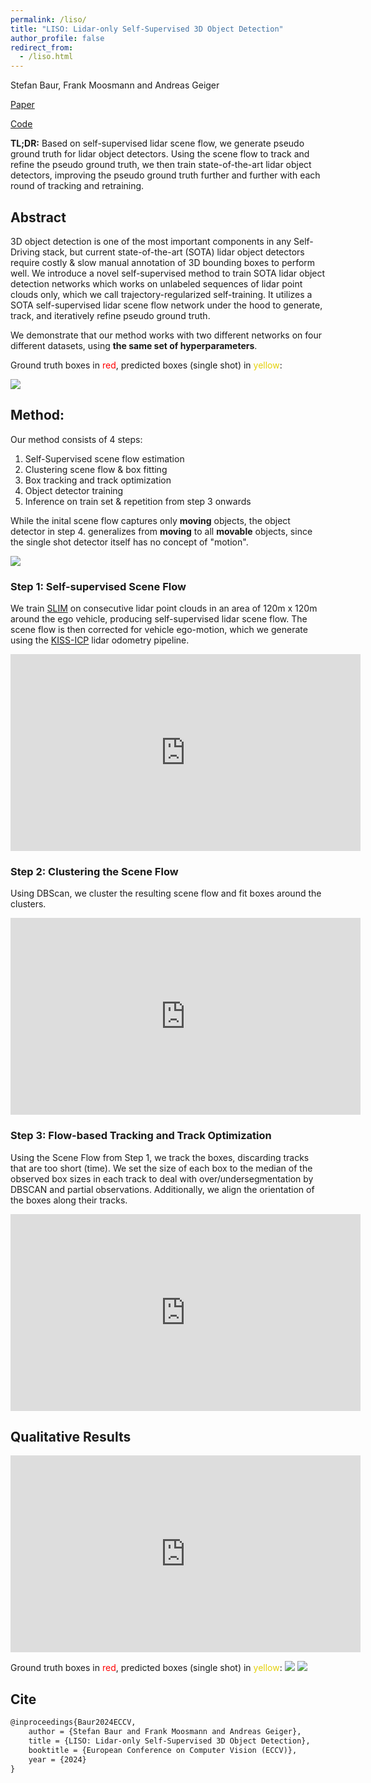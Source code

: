 ```yaml
---
permalink: /liso/
title: "LISO: Lidar-only Self-Supervised 3D Object Detection"
author_profile: false
redirect_from:
  - /liso.html
---
```


Stefan Baur, Frank Moosmann and Andreas Geiger 

[Paper](https://www.cvlibs.net/publications/Baur2024ECCV.pdf)

[Code](https://github.com/baurst/liso)

**TL;DR:** Based on self-supervised lidar scene flow, we generate pseudo ground truth for lidar object detectors.
Using the scene flow to track and refine the pseudo ground truth, we then train state-of-the-art lidar object detectors, improving the pseudo ground truth further and further with each round of tracking and retraining.

## Abstract
3D object detection is one of the most important components in any Self-Driving stack, but current state-of-the-art (SOTA) lidar object detectors require costly & slow manual annotation of 3D bounding boxes to perform well.
We introduce a novel self-supervised method to train SOTA lidar object detection networks which works on unlabeled sequences of lidar point clouds only, which we call trajectory-regularized self-training.
It utilizes a SOTA self-supervised lidar scene flow network under the hood to generate, track, and iteratively refine pseudo ground truth.


We demonstrate that our method works with two different networks on four different datasets, using **the same set of hyperparameters**.

<style>
r { color: Red }
y { color: #E4D00A }
</style>


Ground truth boxes in <r>red</r>, predicted boxes (single shot) in <y>yellow</y>:

<img src='/images/liso_rear.jpg'>

## Method:

Our method consists of 4 steps:
1. Self-Supervised scene flow estimation
2. Clustering scene flow & box fitting
3. Box tracking and track optimization
4. Object detector training
5. Inference on train set & repetition from step 3 onwards

While the inital scene flow captures only **moving** objects, the object detector in step 4. generalizes from **moving** to all **movable** objects, since the single shot detector itself has no concept of "motion".

<img src='/images/liso_steps.png'>

### Step 1: Self-supervised Scene Flow

We train [SLIM](https://baurst.github.io/slim) on consecutive lidar point clouds in an area of 120m x 120m around the ego vehicle, producing self-supervised lidar scene flow.
The scene flow is then corrected for vehicle ego-motion, which we generate using the [KISS-ICP](https://github.com/PRBonn/kiss-icp) lidar odometry pipeline.

<iframe width="560" height="315" src="https://www.youtube.com/embed/TviMfRD9pGk" title="YouTube video player" frameborder="0" allow="accelerometer; autoplay; clipboard-write; encrypted-media; gyroscope; picture-in-picture" allowfullscreen></iframe>

### Step 2: Clustering the Scene Flow

Using DBScan, we cluster the resulting scene flow and fit boxes around the clusters.
<iframe width="560" height="315" src="https://www.youtube.com/embed/rUkbptJLJSs" title="YouTube video player" frameborder="0" allow="accelerometer; autoplay; clipboard-write; encrypted-media; gyroscope; picture-in-picture" allowfullscreen></iframe>

### Step 3: Flow-based Tracking and Track Optimization

Using the Scene Flow from Step 1, we track the boxes, discarding tracks that are too short (time).
We set the size of each box to the median of the observed box sizes in each track to deal with over/undersegmentation by DBSCAN and partial observations.
Additionally, we align the orientation of the boxes along their tracks.

<iframe width="560" height="315" src="https://www.youtube.com/embed/BD-bQjgpU8k" title="YouTube video player" frameborder="0" allow="accelerometer; autoplay; clipboard-write; encrypted-media; gyroscope; picture-in-picture" allowfullscreen></iframe>


## Qualitative Results

<iframe width="560" height="315" src="https://www.youtube.com/embed/nIdjSM11vVc" title="YouTube video player" frameborder="0" allow="accelerometer; autoplay; clipboard-write; encrypted-media; gyroscope; picture-in-picture" allowfullscreen></iframe>

Ground truth boxes in <r>red</r>, predicted boxes (single shot) in <y>yellow</y>:
<img src='/images/lisocomparisonD/ours_vs_gt.jpg'>
<img src='/images/lisocomparisonE/0019_ours_pred_vs_gt.jpg'>

## Cite

```latex
@inproceedings{Baur2024ECCV,
    author = {Stefan Baur and Frank Moosmann and Andreas Geiger},
    title = {LISO: Lidar-only Self-Supervised 3D Object Detection},
    booktitle = {European Conference on Computer Vision (ECCV)},
    year = {2024}
} 
```
